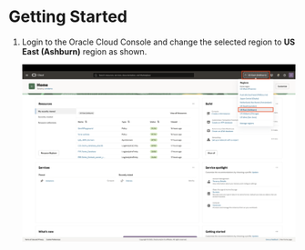 # Getting Started

1. Login to the Oracle Cloud Console and change the selected region to **US East (Ashburn)** region as shown.

     ![Selecting Cloud Region](./images/region-selection.png " ")